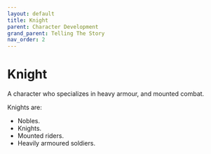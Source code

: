 ```yaml
---
layout: default
title: Knight
parent: Character Development
grand_parent: Telling The Story
nav_order: 2
---
```


# Knight

A character who specializes in heavy armour, and mounted combat.

Knights are:

- Nobles.
- Knights.
- Mounted riders.
- Heavily armoured soldiers.
